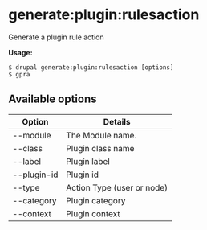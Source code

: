 # generate:plugin:rulesaction
Generate a plugin rule action

**Usage:**
```
$ drupal generate:plugin:rulesaction [options]
$ gpra  
```

## Available options
Option | Details
-------|-------------
--module | The Module name.
--class | Plugin class name
--label | Plugin label
--plugin-id | Plugin id
--type | Action Type (user or node)
--category | Plugin category
--context | Plugin context
